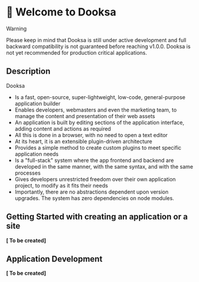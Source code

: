 # 👋 Welcome to Dooksa

> [!WARNING]  
> Please keep in mind that Dooksa is still under active development and full backward compatibility is not guaranteed before reaching v1.0.0. Dooksa is not yet recommended for production critical applications.


## Description

Dooksa
 
* Is a fast, open-source, super-lightweight, low-code, general-purpose application builder
* Enables developers, webmasters and even the marketing team, to manage the content and presentation of their web assets
* An application is built by editing sections of the application interface, adding content and actions as required
* All this is done in a browser, with no need to open a text editor
* At its heart, it is an extensible plugin-driven architecture
* Provides a simple method to create custom plugins to meet specific application needs
* Is a "full-stack" system where the app frontend and backend are developed in the same manner, with the same syntax, and with the same processes
* Gives developers unrestricted freedom over their own application project, to modify as it fits their needs
* Importantly, there are no abstractions dependent upon version upgrades. The system has zero dependencies on node modules.


## Getting Started with creating an application or a site

__[ To be created]__

## Application Development

__[ To be created]__



